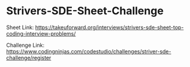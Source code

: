 # Strivers-SDE-Sheet-Challenge
Sheet Link: https://takeuforward.org/interviews/strivers-sde-sheet-top-coding-interview-problems/

Challenge Link: https://www.codingninjas.com/codestudio/challenges/striver-sde-challenge/register

